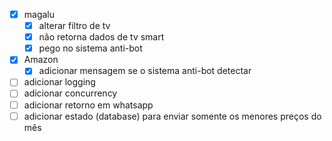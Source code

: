 - [x] magalu
    - [x] alterar filtro de tv
    - [x] não retorna dados de tv smart
    - [x] pego no sistema anti-bot

- [x] Amazon
    - [x] adicionar mensagem se o sistema anti-bot detectar

- [ ] adicionar logging
- [ ] adicionar concurrency
- [ ] adicionar retorno em whatsapp
- [ ] adicionar estado (database) para enviar somente os menores preços do mês